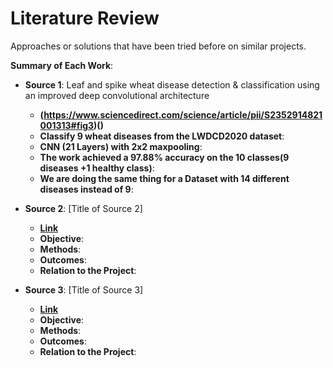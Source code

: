 # Literature Review

Approaches or solutions that have been tried before on similar projects.

**Summary of Each Work**:

- **Source 1**: Leaf and spike wheat disease detection & classification using an improved deep convolutional architecture

  - **(https://www.sciencedirect.com/science/article/pii/S2352914821001313#fig3)()**
  - **Classify 9 wheat diseases from the LWDCD2020 dataset**:
  - **CNN (21 Layers) with 2x2 maxpooling**:
  - **The work achieved a 97.88% accuracy on the 10 classes(9 diseases +1 healthy class)**:
  - **We are doing the same thing for a Dataset with 14 different diseases instead of 9**:

- **Source 2**: [Title of Source 2]

  - **[Link]()**
  - **Objective**:
  - **Methods**:
  - **Outcomes**:
  - **Relation to the Project**:

- **Source 3**: [Title of Source 3]

  - **[Link]()**
  - **Objective**:
  - **Methods**:
  - **Outcomes**:
  - **Relation to the Project**:
